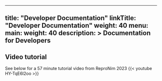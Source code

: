
---
title: "Developer Documentation"
linkTitle: "Developer Documentation"
weight: 40
menu:
  main:
    weight: 40
description: >
  Documentation for Developers
---


## Video tutorial

See below for a 57 minute tutorial video from ReproNim 2023
{{< youtube HY-TqE6I2oo >}}
<!-- Click [here](https://www.youtube.com/watch?v=HY-TqE6I2oo&list=PLXHdMkqf4kf_ch9quScSTX8YYaSnqnmqX&index=3) to watch a 57 minute tutorial video from ReproNim 2023 -->
